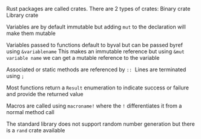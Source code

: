 Rust packages are called crates. There are 2 types of crates:
  Binary crate
  Library crate

Variables are by default immutable but adding `mut` to the declaration will make them mutable

Variables passed to functions default to byval but can be passed byref using `&variablename`
	This makes an immutable reference but using  `&mut variable name` we can get a mutable reference to the variable

Associated or static methods are referenced by `::` 
Lines are terminated using `;`

Most functions return a `Result` enumeration to indicate success or failure and provide the returned value

Macros are called using `macroname!` where the `!` differentiates it from a normal method call

The standard library does not support random number generation but there is a `rand` crate available
